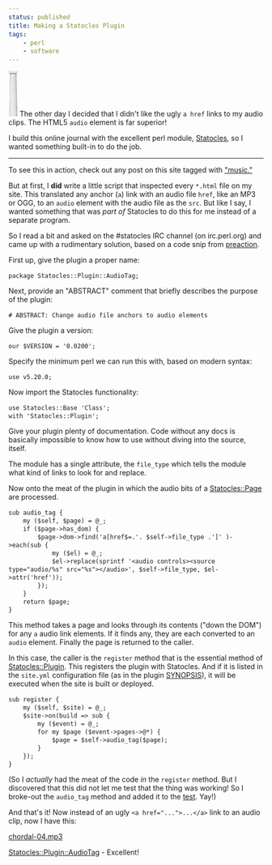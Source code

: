 ```yaml
---
status: published
title: Making a Statocles Plugin
tags:
    - perl
    - software
---
```


![](statocles.png)
The other day I decided that I didn't like the ugly `a href` links to my audio clips.  The HTML5 `audio` element is far superior!

I build this online journal with the excellent perl module, [Statocles](https://metacpan.org/pod/Statocles), so I wanted something built-in to do the job.

---

To see this in action, check out any post on this site tagged with ["music."](/tag/music/)

But at first, I **did** write a little script that inspected every `*.html` file on my site.  This translated any anchor (`a`) link with an audio file `href`, like an MP3 or OGG, to an `audio` element with the audio file as the `src`.  But like I say, I wanted something that was *part of* Statocles to do this for me instead of a separate program.

So I read a bit and asked on the #statocles IRC channel (on irc.perl.org) and came up with a rudimentary solution, based on a code snip from [preaction](https://metacpan.org/author/PREACTION).

First up, give the plugin a proper name:

    package Statocles::Plugin::AudioTag;

Next, provide an "ABSTRACT" comment that briefly describes the purpose of the plugin:

    # ABSTRACT: Change audio file anchors to audio elements

Give the plugin a version:

    our $VERSION = '0.0200';

Specify the minimum perl we can run this with, based on modern syntax:

    use v5.20.0;

Now import the Statocles functionality:

    use Statocles::Base 'Class';
    with 'Statocles::Plugin';

Give your plugin plenty of documentation.  Code without any docs is basically impossible to know how to use without diving into the source, itself.

The module has a single attribute, the `file_type` which tells the module what kind of links to look for and replace.

Now onto the meat of the plugin in which the audio bits of a [Statocles::Page](https://metacpan.org/pod/Statocles::Page) are processed.

    sub audio_tag {
        my ($self, $page) = @_;
        if ($page->has_dom) {
            $page->dom->find('a[href$=.'. $self->file_type .']' )->each(sub {
                my ($el) = @_;
                $el->replace(sprintf '<audio controls><source type="audio/%s" src="%s"></audio>', $self->file_type, $el->attr('href'));
            });
        }
        return $page;
    }

This method takes a page and looks through its contents ("down the DOM") for any `a` audio link elements.  If it finds any, they are each converted to an `audio` element.  Finally the page is returned to the caller.

In this case, the caller is the `register` method that is the essential method of [Statocles::Plugin](https://metacpan.org/pod/Statocles::Plugin).  This registers the plugin with Statocles.  And if it is listed in the `site.yml` configuration file (as in the plugin [SYNOPSIS](https://metacpan.org/pod/Statocles::Plugin::AudioTag#SYNOPSIS)), it will be executed when the site is built or deployed.

    sub register {
        my ($self, $site) = @_;
        $site->on(build => sub {
            my ($event) = @_;
            for my $page ($event->pages->@*) {
                $page = $self->audio_tag($page);
            }
        });
    }

(So I *actually* had the meat of the code *in* the `register` method.  But I discovered that this did not let me test that the thing was working!  So I broke-out the `audio_tag` method and added it to the [test](https://metacpan.org/source/GENE/Statocles-Plugin-AudioTag-0.0200/t%2F01-methods.t). Yay!)

And that's it!  Now instead of an ugly `<a href="...">...</a>` link to an audio clip, now I have this:

[chordal-04.mp3](/2020/11/23/generating-musical-phrases-round-ii/chordal-04.mp3)

[Statocles::Plugin::AudioTag](https://metacpan.org/pod/Statocles::Plugin::AudioTag) - Excellent!

